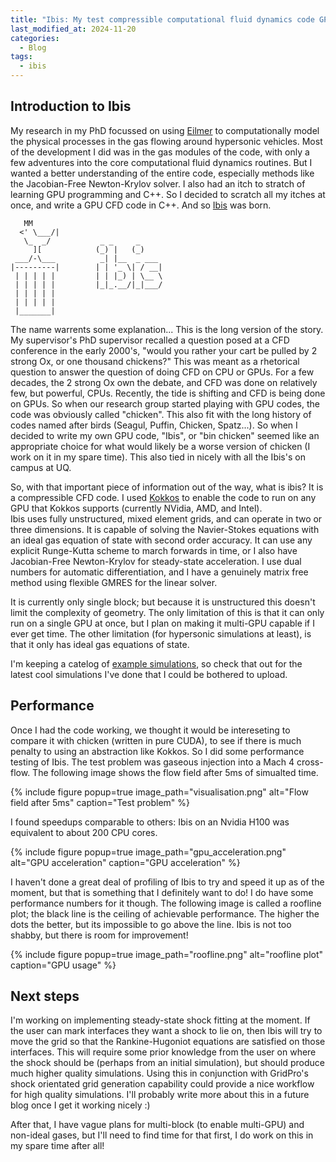 ```yaml
---
title: "Ibis: My test compressible computational fluid dynamics code GPUs"
last_modified_at: 2024-11-20
categories:
  - Blog
tags:
  - ibis
---
```




## Introduction to Ibis
My research in my PhD focussed on using [Eilmer](gdtk-uq/gdtk) to computationally model the physical processes in the gas flowing around hypersonic vehicles.
Most of the development I did was in the gas modules of the code, with only a few adventures into the core computational fluid dynamics routines.
But I wanted a better understanding of the entire code, especially methods like the Jacobian-Free Newton-Krylov solver.
I also had an itch to stratch of learning GPU programming and C++.
So I decided to scratch all my itches at once, and write a GPU CFD code in C++.
And so [Ibis](https://wattrg.github.io/ibis/) was born.

```
   MM      
  <' \___/| 
   \_  _/           _ _     _     
     ][            (_) |   (_)    
 ___/-\___          _| |__  _ ___ 
|---------|        | | '_ \| / __|
 | | | | |         | | |_) | \__ \
 | | | | |         |_|_.__/|_|___/
 | | | | |     
 | | | | |                
 |_______|
```

The name warrents some explanation... 
This is the long version of the story.
My supervisor's PhD supervisor recalled a question posed at a CFD conference in the early 2000's, "would you rather your cart be pulled by 2 strong Ox, or one thousand chickens?"
This was meant as a rhetorical question to answer the question of doing CFD on CPU or GPUs.
For a few decades, the 2 strong Ox own the debate, and CFD was done on relatively few, but powerful, CPUs.
Recently, the tide is shifting and CFD is being done on GPUs.
So when our research group started playing with GPU codes, the code was obviously called "chicken".
This also fit with the long history of codes named after birds (Seagul, Puffin, Chicken, Spatz...).
So when I decided to write my own GPU code, "Ibis", or "bin chicken" seemed like an appropriate choice for what would likely be a worse version of chicken (I work on it in my spare time).
This also tied in nicely with all the Ibis's on campus at UQ.

So, with that important piece of information out of the way, what is ibis?
It is a compressible CFD code.
I used [Kokkos](www.kokkos.org "Kokkos") to enable the code to run on any GPU that Kokkos supports (currently NVidia, AMD, and Intel).  
Ibis uses fully unstructured, mixed element grids, and can operate in two or three dimensions.
It is capable of solving the Navier-Stokes equations with an ideal gas equation of state with second order accuracy.
It can use any explicit Runge-Kutta scheme to march forwards in time, or I also have Jacobian-Free Newton-Krylov for steady-state acceleration.
I use dual numbers for automatic differentiation, and I have a genuinely matrix free method using flexible GMRES for the linear solver.

It is currently only single block; but because it is unstructured this doesn't limit the complexity of geometry.
The only limitation of this is that it can only run on a single GPU at once, but I plan on making it multi-GPU capable if I ever get time.
The other limitation (for hypersonic simulations at least), is that it only has ideal gas equations of state.

I'm keeping a catelog of [example simulations](https://wattrg.github.io/ibis/examples), so check that out for the latest cool simulations I've done that I could be bothered to upload.

## Performance
Once I had the code working, we thought it would be intereseting to compare it with chicken (written in pure CUDA), to see if there is much penalty to using an abstraction like Kokkos.
So I did some performance testing of Ibis.
The test problem was gaseous injection into a Mach 4 cross-flow.
The following image shows the flow field after 5ms of simualted time.

{% include figure popup=true image_path="visualisation.png" alt="Flow field after 5ms" caption="Test problem" %}


I found speedups comparable to others: Ibis on an Nvidia H100 was equivalent to about 200 CPU cores.

{% include figure popup=true image_path="gpu_acceleration.png" alt="GPU acceleration" caption="GPU acceleration" %}

I haven't done a great deal of profiling of Ibis to try and speed it up as of the moment, but that is something that I definitely want to do!
I do have some performance numbers for it though.
The following image is called a roofline plot; the black line is the ceiling of achievable performance.
The higher the dots the better, but its impossible to go above the line.
Ibis is not too shabby, but there is room for improvement!

{% include figure popup=true image_path="roofline.png" alt="roofline plot" caption="GPU usage" %}

## Next steps
I'm working on implementing steady-state shock fitting at the moment.
If the user can mark interfaces they want a shock to lie on, then Ibis will try to move the grid so that the Rankine-Hugoniot equations are satisfied on those interfaces.
This will require some prior knowledge from the user on where the shock should be (perhaps from an initial simulation), but should produce much higher quality simulations.
Using this in conjunction with GridPro's shock orientated grid generation capability could provide a nice workflow for high quality simulations.
I'll probably write more about this in a future blog once I get it working nicely :)

After that, I have vague plans for multi-block (to enable multi-GPU) and non-ideal gases, but I'll need to find time for that first, I do work on this in my spare time after all!
